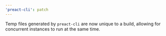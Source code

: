 ```yaml
---
'preact-cli': patch
---
```


Temp files generated by `preact-cli` are now unique to a build, allowing for concurrent instances to run at the same time.

